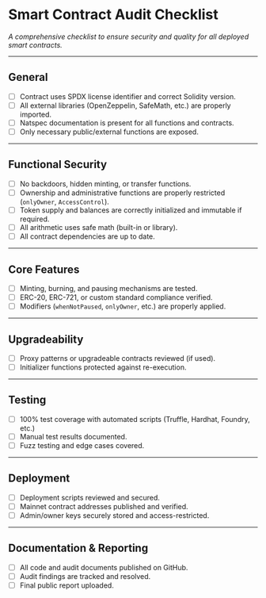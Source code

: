 # Smart Contract Audit Checklist

_A comprehensive checklist to ensure security and quality for all deployed smart contracts._

---

## General

- [ ] Contract uses SPDX license identifier and correct Solidity version.
- [ ] All external libraries (OpenZeppelin, SafeMath, etc.) are properly imported.
- [ ] Natspec documentation is present for all functions and contracts.
- [ ] Only necessary public/external functions are exposed.

---

## Functional Security

- [ ] No backdoors, hidden minting, or transfer functions.
- [ ] Ownership and administrative functions are properly restricted (`onlyOwner`, `AccessControl`).
- [ ] Token supply and balances are correctly initialized and immutable if required.
- [ ] All arithmetic uses safe math (built-in or library).
- [ ] All contract dependencies are up to date.

---

## Core Features

- [ ] Minting, burning, and pausing mechanisms are tested.
- [ ] ERC-20, ERC-721, or custom standard compliance verified.
- [ ] Modifiers (`whenNotPaused`, `onlyOwner`, etc.) are properly applied.

---

## Upgradeability

- [ ] Proxy patterns or upgradeable contracts reviewed (if used).
- [ ] Initializer functions protected against re-execution.

---

## Testing

- [ ] 100% test coverage with automated scripts (Truffle, Hardhat, Foundry, etc.)
- [ ] Manual test results documented.
- [ ] Fuzz testing and edge cases covered.

---

## Deployment

- [ ] Deployment scripts reviewed and secured.
- [ ] Mainnet contract addresses published and verified.
- [ ] Admin/owner keys securely stored and access-restricted.

---

## Documentation & Reporting

- [ ] All code and audit documents published on GitHub.
- [ ] Audit findings are tracked and resolved.
- [ ] Final public report uploaded.
